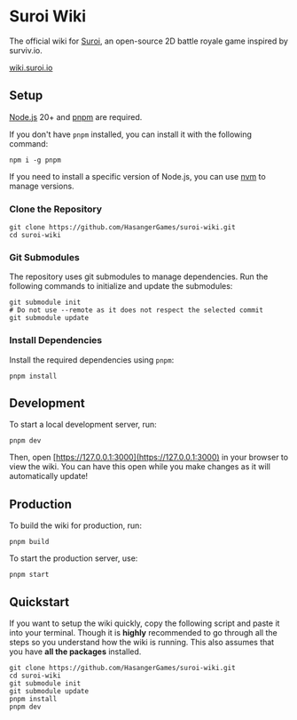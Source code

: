 
# Suroi Wiki

The official wiki for [Suroi](https://suroi.io), an open-source 2D battle royale game inspired by surviv.io.

[wiki.suroi.io](https://wiki.suroi.io)

## Setup
[Node.js](https://nodejs.org/en) 20+ and [pnpm](https://pnpm.io) are required.

If you don't have `pnpm` installed, you can install it with the following command:

```shell
npm i -g pnpm
```

If you need to install a specific version of Node.js, you can use [nvm](https://github.com/nvm-sh/nvm) to manage versions.

### Clone the Repository
```shell
git clone https://github.com/HasangerGames/suroi-wiki.git
cd suroi-wiki
```

### Git Submodules
The repository uses git submodules to manage dependencies. Run the following commands to initialize and update the submodules:

```shell
git submodule init
# Do not use --remote as it does not respect the selected commit
git submodule update
```

### Install Dependencies
Install the required dependencies using `pnpm`:

```shell
pnpm install
```

## Development
To start a local development server, run:

```shell
pnpm dev
```

Then, open [https://127.0.0.1:3000](https://127.0.0.1:3000) in your browser to view the wiki. You can have this open while you make changes as it will automatically update!

## Production
To build the wiki for production, run:

```shell
pnpm build
```

To start the production server, use:

```shell
pnpm start
```

## Quickstart
If you want to setup the wiki quickly, copy the following script and paste it into your terminal. Though it is **highly** recommended to go through all the steps so you understand how the wiki is running. This also assumes that you have **all the packages** installed.

```shell
git clone https://github.com/HasangerGames/suroi-wiki.git
cd suroi-wiki
git submodule init
git submodule update
pnpm install
pnpm dev
```